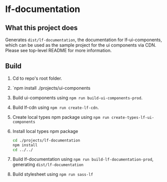# lf-documentation

## What this project does

Generates `dist/lf-documentation`, the documentation for lf-ui-components, which can be used as the sample project for the ui components via CDN. Please see top-level README for more information.

## Build

1. Cd to repo's root folder.
2. `npm install ./projects/ui-components
3. Build ui-components using `npm run build-ui-components-prod`.
4. Build lf-cdn using `npm run create-lf-cdn`.
5. Create local types npm package using `npm run create-types-lf-ui-components`
6. Install local types npm package

    ```sh
    cd ./projects/lf-documentation
    npm install
    cd ../../
    ```

7. Build lf-documentation using `npm run build-lf-documentation-prod`, generating `dist/lf-documentation`
8. Build stylesheet using `npm run sass-lf`

